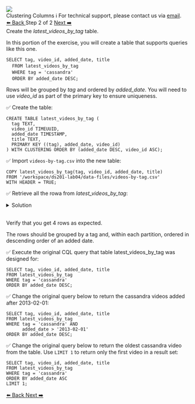 <!-- TOP -->
<div class="top">
  <img class="scenario-academy-logo" src="https://datastax-academy.github.io/katapod-shared-assets/images/ds-academy-2023.svg" />
  <div class="scenario-title-section">
    <span class="scenario-title">Clustering Columns</span>
    <span class="scenario-subtitle">ℹ️ For technical support, please contact us via <a href="mailto:academy@datastax.com">email</a>.</span>
  </div>
</div>

<!-- NAVIGATION -->
<div id="navigation-bottom" class="navigation-bottom">
 <a href='command:katapod.loadPage?[{"step":"step1"}]'
   class="btn btn-dark navigation-bottom-left">⬅️ Back
 </a>
<span class="step-count"> Step 2 of 2</span>
<a href='command:katapod.loadPage?[{"step":"finish"}]' 
    class="btn btn-dark navigation-top-right">Next ➡️
  </a>
</div>

<!-- CONTENT -->

<div class="step-title">Create the <i>latest_videos_by_tag</i> table.</div>

In this portion of the exercise, you will create a table that supports queries like this one.

`SELECT tag, video_id, added_date, title`<br>
&nbsp;&nbsp;&nbsp;&nbsp;`FROM latest_videos_by_tag`<br>
&nbsp;&nbsp;&nbsp;&nbsp;`WHERE tag = 'cassandra'`<br>
&nbsp;&nbsp;&nbsp;&nbsp;`ORDER BY added_date DESC;`

Rows will be grouped by *tag* and ordered by *added_date*. You will need to use *video_id* as part of the primary key to ensure uniqueness.

✅ Create the table:
```
CREATE TABLE latest_videos_by_tag (
  tag TEXT,
  video_id TIMEUUID,
  added_date TIMESTAMP,
  title TEXT,
  PRIMARY KEY ((tag), added_date, video_id)
) WITH CLUSTERING ORDER BY (added_date DESC, video_id ASC);
```

✅ Import `videos-by-tag.csv` into the new table:
```
COPY latest_videos_by_tag(tag, video_id, added_date, title)
FROM '/workspace/ds201-lab04/data-files/videos-by-tag.csv'
WITH HEADER = TRUE;
```

✅ Retrieve all the rowa from *latest_videos_by_tag*:

<details class="katapod-details">
  <summary>Solution</summary>

```
SELECT * FROM latest_videos_by_tag;
```

</details>
<br>

Verify that you get 4 rows as expected.

The rows should be grouped by a tag and, within each partition, ordered in descending order of an added date.

✅ Execute the original CQL query that table latest_videos_by_tag was designed for:
```
SELECT tag, video_id, added_date, title
FROM latest_videos_by_tag
WHERE tag = 'cassandra'
ORDER BY added_date DESC;
```

✅ Change the original query below to return the cassandra videos added after 2013-02-01:
```
SELECT tag, video_id, added_date, title
FROM latest_videos_by_tag
WHERE tag = 'cassandra' AND
      added_date > '2013-02-01'
ORDER BY added_date DESC;
```

✅ Change the original query below to return the oldest cassandra video from the table. Use `LIMIT 1` to return only the first video in a result set:
```
SELECT tag, video_id, added_date, title
FROM latest_videos_by_tag
WHERE tag = 'cassandra'
ORDER BY added_date ASC
LIMIT 1;
```
<!-- NAVIGATION -->
<div id="navigation-bottom" class="navigation-bottom">
 <a href='command:katapod.loadPage?[{"step":"step1"}]'
   class="btn btn-dark navigation-bottom-left">⬅️ Back
 </a>
 <a href='command:katapod.loadPage?[{"step":"finish"}]' 
    class="btn btn-dark navigation-top-right">Next ➡️
  </a>
</div>